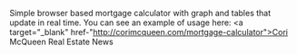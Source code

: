 Simple browser based mortgage calculator with graph and tables that update in real time.
You can see an example of usage here: <a target="_blank" href-"http://corimcqueen.com/mortgage-calculator">Cori McQueen Real Estate News</a>
